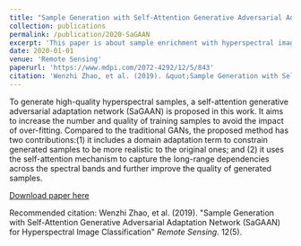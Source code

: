```yaml
---
title: "Sample Generation with Self-Attention Generative Adversarial Adaptation Network (SaGAAN) for Hyperspectral Image Classification"
collection: publications
permalink: /publication/2020-SaGAAN
excerpt: 'This paper is about sample enrichment with hyperspectral image classification.'
date: 2020-01-01
venue: 'Remote Sensing'
paperurl: 'https://www.mdpi.com/2072-4292/12/5/843'
citation: 'Wenzhi Zhao, et al. (2019). &quot;Sample Generation with Self-Attention Generative Adversarial Adaptation Network (SaGAAN) for Hyperspectral Image Classification.&quot; <i>Remote Sensing</i>. 54(8).'
---
```

To generate high-quality hyperspectral samples, a self-attention generative adversarial adaptation network (SaGAAN) is proposed in this work. It aims to increase the number and quality of training samples to avoid the impact of over-fitting. Compared to the traditional GANs, the proposed method has two contributions:(1) it includes a domain adaptation term to constrain generated samples to be more realistic to the original ones; and (2) it uses the self-attention mechanism to capture the long-range dependencies across the spectral bands and further improve the quality of generated samples. 

[Download paper here](https://www.mdpi.com/2072-4292/12/5/843)

Recommended citation: Wenzhi Zhao, et al. (2019). "Sample Generation with Self-Attention Generative Adversarial Adaptation Network (SaGAAN) for Hyperspectral Image Classification" <i>Remote Sensing</i>. 12(5).
